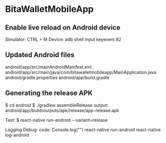 # BitaWalletMobileApp

## Enable live reload on Android device

Simulator: CTRL + M
Device: adb shell input keyevent 82

## Updated Android files

android/app/src/mainAndroidManifest.xml
android/app/src/main/java/com/bitawalletmobileapp/MainApplication.java
android/gradle.properties
android/app/build.gradle

## Generating the release APK

$ cd android
$ ./gradlew assembleRelease
output: android/app/build/outputs/apk/release/app-release.apk

Test:
\$ react-native run-android --variant=release

Logging Debug:
code: Console.log("")
react-native run-android
react-native log-android
